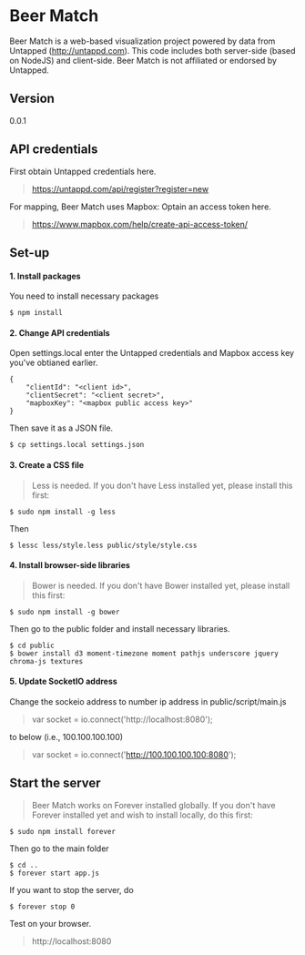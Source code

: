 # Beer Match

Beer Match is a web-based visualization project powered by data from Untapped (http://untappd.com). This code includes both server-side (based on NodeJS) and client-side. Beer Match is not affiliated or endorsed by Untapped.

## Version
0.0.1

## API credentials

First obtain Untapped credentials here.
> https://untappd.com/api/register?register=new

For mapping, Beer Match uses Mapbox: Optain an access token here. 
> https://www.mapbox.com/help/create-api-access-token/

## Set-up
#### 1. Install packages

You need to install necessary packages

```
$ npm install
```

#### 2. Change API credentials
Open settings.local enter the Untapped credentials and Mapbox access key you've obtianed earlier.

```
{
	"clientId": "<client id>",
	"clientSecret": "<client secret>",
	"mapboxKey": "<mapbox public access key>"
}
```
Then save it as a JSON file.

```
$ cp settings.local settings.json
```

#### 3. Create a CSS file

> Less is needed. If you don't have Less installed yet, please install this first:

```
$ sudo npm install -g less
```
Then

```
$ lessc less/style.less public/style/style.css
```

#### 4. Install browser-side libraries

> Bower is needed. If you don't have Bower installed yet, please install this first:

```
$ sudo npm install -g bower
```
Then go to the public folder and install necessary libraries.

```
$ cd public
$ bower install d3 moment-timezone moment pathjs underscore jquery chroma-js textures
```

#### 5. Update SocketIO address

Change the sockeio address to number ip address in public/script/main.js

> var socket = io.connect('http://localhost:8080'); 

to below (i.e., 100.100.100.100)

> var socket = io.connect('http://100.100.100.100:8080');


## Start the server
> Beer Match works on Forever installed globally. If you don't have Forever installed yet and wish to install locally, do this first:

```
$ sudo npm install forever
```

Then go to the main folder

```
$ cd ..
$ forever start app.js
```

If you want to stop the server, do

```
$ forever stop 0
```

Test on your browser.
> http://localhost:8080
